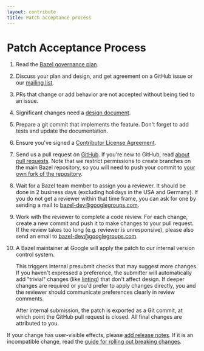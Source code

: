 ```yaml
---
layout: contribute
title: Patch acceptance process
---
```


# Patch Acceptance Process

1. Read the [Bazel governance plan](/governance.html).
1. Discuss your plan and design, and get agreement on a GitHub issue or our
   [mailing list](https://groups.google.com/forum/#!forum/bazel-dev).
1. PRs that change or add behavior are not accepted without being tied to an
   issue.
1. Significant changes need a [design document](/designs/index.html).
1. Prepare a git commit that implements the feature. Don't forget to add tests
   and update the documentation.
1. Ensure you've signed a [Contributor License
   Agreement](https://cla.developers.google.com).
1. Send us a pull request on
   [GitHub](https://github.com/bazelbuild/bazel/pulls). If you're new to GitHub,
   read [about pull
   requests](https://help.github.com/articles/about-pull-requests/). Note that
   we restrict permissions to create branches on the main Bazel repository, so
   you will need to push your commit to [your own fork of the
   repository](https://help.github.com/articles/working-with-forks/).
1. Wait for a Bazel team member to assign you a reviewer. It should be done in 2
   business days (excluding holidays in the USA and Germany). If you do not get
   a reviewer within that time frame, you can ask for one by sending a mail to
   [bazel-dev@googlegroups.com](mailto:bazel-dev@googlegroups.com).
1. Work with the reviewer to complete a code review. For each change, create a
   new commit and push it to make changes to your pull request. If the review
   takes too long (e.g. reviewer is unresponsive), please also send an email to
   [bazel-dev@googlegroups.com](mailto:bazel-dev@googlegroups.com).
1. A Bazel maintainer at Google will apply the patch to our internal version
   control system.

   This triggers internal presubmit checks
   that may suggest more changes. If you haven't expressed a preference, the
   submitter will automatically add "trivial" changes (like
   [linting](https://en.wikipedia.org/wiki/Lint_(software))) that don't affect
   design. If deeper changes are required or you'd prefer to apply
   changes directly, you and the reviewer should communicate preferences
   clearly in review comments.

   After internal submission, the patch is exported as a Git commit,
   at which point the GitHub pull request is closed. All final changes
   are attributed to you.

If your change has user-visible effects, please [add release notes](release-notes.html). If it is an incompatible change, read the [guide for
rolling out breaking changes](/maintaining/breaking-changes-guide.html).
